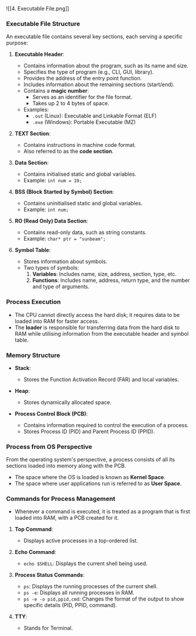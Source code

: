 ![[4. Executable File.png]]

### **Executable File Structure**

An executable file contains several key sections, each serving a specific purpose:

1. **Executable Header**:
    
    - Contains information about the program, such as its name and size.
    - Specifies the type of program (e.g., CLI, GUI, library).
    - Provides the address of the entry point function.
    - Includes information about the remaining sections (start/end).
    - Contains a **magic number**:
        - Serves as an identifier for the file format.
        - Takes up 2 to 4 bytes of space.
    - Examples:
        - `.out` (Linux): Executable and Linkable Format (ELF)
        - `.exe` (Windows): Portable Executable (MZ)
2. **TEXT Section**:
    
    - Contains instructions in machine code format.
    - Also referred to as the **code section**.
3. **Data Section**:
    
    - Contains initialised static and global variables.
    - Example: `int num = 10;`
4. **BSS (Block Started by Symbol) Section**:
    
    - Contains uninitialised static and global variables.
    - Example: `int num;`
5. **RO (Read Only) Data Section**:
    
    - Contains read-only data, such as string constants.
    - Example: `char* ptr = "sunbeam";`
6. **Symbol Table**:
    
    - Stores information about symbols.
    - Two types of symbols:
        1. **Variables**: Includes name, size, address, section, type, etc.
        2. **Functions**: Includes name, address, return type, and the number and type of arguments.

### Process Execution

- The CPU cannot directly access the hard disk; it requires data to be loaded into RAM for faster access.
- The **loader** is responsible for transferring data from the hard disk to RAM while utilising information from the executable header and symbol table.

### Memory Structure

- **Stack**:
    
    - Stores the Function Activation Record (FAR) and local variables.
- **Heap**:
    
    - Stores dynamically allocated space.
- **Process Control Block (PCB)**:
    
    - Contains information required to control the execution of a process.
    - Stores Process ID (PID) and Parent Process ID (PPID).

### Process from OS Perspective

From the operating system's perspective, a process consists of all its sections loaded into memory along with the PCB.

- The space where the OS is loaded is known as **Kernel Space**.
- The space where user applications run is referred to as **User Space**.

### Commands for Process Management

- Whenever a command is executed, it is treated as a program that is first loaded into RAM, with a PCB created for it.

1. **Top Command**:
    
    - Displays active processes in a top-ordered list.
2. **Echo Command**:
    
    - `echo $SHELL`: Displays the current shell being used.
3. **Process Status Commands**:
    
    - `ps`: Displays the running processes of the current shell.
    - `ps -e`: Displays all running processes in RAM.
    - `ps -e -o pid,ppid,cmd`: Changes the format of the output to show specific details (PID, PPID, command).
4. **TTY**:
    
    - Stands for Terminal.